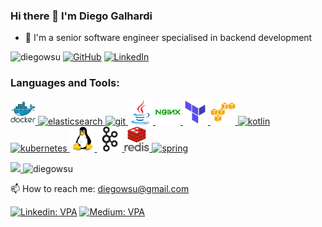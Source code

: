 ### Hi there 👋 I'm Diego Galhardi

- 🔭 I'm a senior software engineer specialised in backend development

<p align="left">
	<img src="https://komarev.com/ghpvc/?username=diegowsu&label=Profile%20views&color=0e75b6&style=flat" alt="diegowsu" /> 	  
	<a href="https://github.com/diegowsu"><img src="https://img.shields.io/github/followers/diegowsu.svg?label=GitHub&style=flat-square&logo=github" alt="GitHub"></a>
	<a href="https://www.linkedin.com/in/dgalhardi"><img src="https://img.shields.io/badge/LinkedIn--_.svg?style=flat-square&logo=linkedin" alt="LinkedIn"></a>
    </a>
</p>

<h3 align="left">Languages and Tools:</h3>
<p align="left"> 
<a href="https://www.docker.com/" target="_blank"> <img src="https://raw.githubusercontent.com/devicons/devicon/master/icons/docker/docker-original-wordmark.svg" alt="docker" width="40" height="40"/> </a> 
<a href="https://www.elastic.co" target="_blank"> <img src="https://www.vectorlogo.zone/logos/elastic/elastic-icon.svg" alt="elasticsearch" width="40" height="40"/> </a> <a href="https://git-scm.com/" target="_blank"> <img src="https://www.vectorlogo.zone/logos/git-scm/git-scm-icon.svg" alt="git" width="40" height="40"/> </a>  <a href="https://www.java.com" target="_blank"> <img src="https://raw.githubusercontent.com/devicons/devicon/master/icons/java/java-original.svg" alt="java" width="40" height="40"/> </a> 
<a href="https://www.nginx.com/" target="_blank"> <img src="https://github.com/devicons/devicon/blob/master/icons/nginx/nginx-original.svg" alt="nginx" width="40" height="40"/> </a> 
<a href="https://www.terraform.io/" target="_blank"> <img src="https://github.com/devicons/devicon/blob/master/icons/terraform/terraform-original.svg" alt="terraform" width="40" height="40"/> </a> 
<a href="https://aws.amazon.com/" target="_blank"> <img src="https://github.com/devicons/devicon/blob/master/icons/amazonwebservices/amazonwebservices-original.svg" alt="aws" width="40" height="40"/> </a> 
<a href="https://kotlinlang.org" target="_blank"> <img src="https://www.vectorlogo.zone/logos/kotlinlang/kotlinlang-icon.svg" alt="kotlin" width="40" height="40"/> </a> 
<a href="https://kubernetes.io" target="_blank"> <img src="https://www.vectorlogo.zone/logos/kubernetes/kubernetes-icon.svg" alt="kubernetes" width="40" height="40"/> </a>
<a href="https://www.linux.org/" target="_blank"> <img src="https://raw.githubusercontent.com/devicons/devicon/master/icons/linux/linux-original.svg" alt="linux" width="40" height="40"/> </a>
<a href="https://kafka.apache.org/" target="_blank"> <img src="https://github.com/devicons/devicon/blob/master/icons/apachekafka/apachekafka-original.svg" alt="kafka" width="40" height="40"/> </a>
<a href="https://redis.io" target="_blank"> <img src="https://raw.githubusercontent.com/devicons/devicon/master/icons/redis/redis-original-wordmark.svg" alt="redis" width="40" height="40"/> </a> <a href="https://spring.io/" target="_blank"> <img src="https://www.vectorlogo.zone/logos/springio/springio-icon.svg" alt="spring" width="40" height="40"/> </a> </p>

<div>
<a href="https://github-readme-stats.vercel.app/api?username=diegowsu&theme=slateorange&show_icons=true&hide=contribs">
  <img  align="justified" src="https://github-readme-stats.vercel.app/api?username=diegowsu&theme=slateorange&show_icons=true&hide=contribs" />
</a>	
<a>
  <img align="justified" src="https://github-readme-stats.vercel.app/api/top-langs?username=diegowsu&show_icons=true&locale=en&layout=compact" alt="diegowsu" />
</a>	
</div>

📫 How to reach me: diegowsu@gmail.com <br>

[![Linkedin: VPA](https://img.shields.io/badge/linkedin-%230077B5.svg?&style=for-the-badge&logo=linkedin&logoColor=white)](https://www.linkedin.com/in/dgalhardi/)
[![Medium: VPA](https://img.shields.io/badge/Medium-12100E?style=for-the-badge&logo=medium&logoColor=white)](https://medium.com/@dgalhardi/)

<!--
**diegowsu/diegowsu** is a ✨ _special_ ✨ repository because its `README.md` (this file) appears on your GitHub profile.

Here are some ideas to get you started:

- 🔭 I’m currently working on ...
- 🌱 I’m currently learning ...
- 👯 I’m looking to collaborate on ...
- 🤔 I’m looking for help with ...
- 💬 Ask me about ...
- 📫 How to reach me: ...
- 😄 Pronouns: ...
- ⚡ Fun fact: ...
-->

